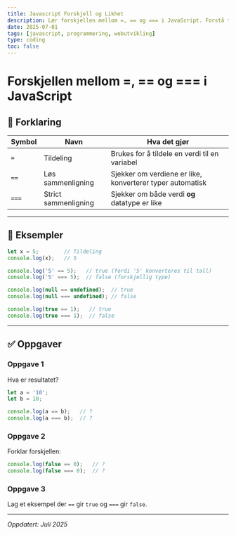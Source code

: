 ```yaml
---
title: Javascript Forskjell og Likhet
description: Lær forskjellen mellom =, == og === i JavaScript. Forstå tildeling, løs sammenligning og strict sammenligning.
date: 2025-07-01
tags: [javascript, programmering, webutvikling]
type: coding
toc: false
---
```


# Forskjellen mellom =, == og === i JavaScript

## 📘 Forklaring

| Symbol | Navn               | Hva det gjør                                  |
|--------|--------------------|-----------------------------------------------|
| `=`    | Tildeling          | Brukes for å tildele en verdi til en variabel |
| `==`   | Løs sammenligning  | Sjekker om verdiene er like, konverterer typer automatisk |
| `===`  | Strict sammenligning | Sjekker om både verdi **og** datatype er like |

---

## 🧪 Eksempler

```js
let x = 5;        // Tildeling
console.log(x);   // 5

console.log('5' == 5);   // true (fordi '5' konverteres til tall)
console.log('5' === 5);  // false (forskjellig type)

console.log(null == undefined);  // true
console.log(null === undefined); // false

console.log(true == 1);   // true
console.log(true === 1);  // false
```

---

## ✅ Oppgaver

### Oppgave 1
Hva er resultatet?

```js
let a = '10';
let b = 10;

console.log(a == b);   // ?
console.log(a === b);  // ?
```

### Oppgave 2
Forklar forskjellen:

```js
console.log(false == 0);   // ?
console.log(false === 0);  // ?
```

### Oppgave 3
Lag et eksempel der `==` gir `true` og `===` gir `false`.

---

*Oppdatert: Juli 2025*
